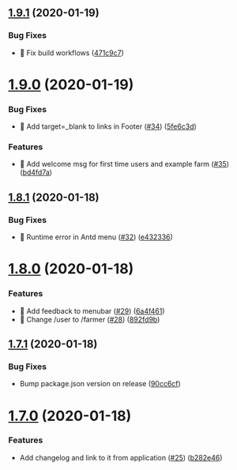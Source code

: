 ## [1.9.1](https://github.com/martolini/sdv/compare/v1.9.0...v1.9.1) (2020-01-19)


### Bug Fixes

* 🐛 Fix build workflows ([471c9c7](https://github.com/martolini/sdv/commit/471c9c7c861660d486e51fd562030f72fd8f42b1))

# [1.9.0](https://github.com/martolini/sdv/compare/v1.8.1...v1.9.0) (2020-01-19)


### Bug Fixes

* 🐛 Add target=_blank to links in Footer ([#34](https://github.com/martolini/sdv/issues/34)) ([5fe6c3d](https://github.com/martolini/sdv/commit/5fe6c3de54b881dff1b065af22ac7b6c393f611b))


### Features

* 🎸 Add welcome msg for first time users and example farm ([#35](https://github.com/martolini/sdv/issues/35)) ([bd4fd7a](https://github.com/martolini/sdv/commit/bd4fd7ae99ec37006422a0fb2022eeb8c9622a04))

## [1.8.1](https://github.com/martolini/sdv/compare/v1.8.0...v1.8.1) (2020-01-18)


### Bug Fixes

* 🐛 Runtime error in Antd menu ([#32](https://github.com/martolini/sdv/issues/32)) ([e432336](https://github.com/martolini/sdv/commit/e432336b256ff18e0c548c5c2412865a60235cdb))

# [1.8.0](https://github.com/martolini/sdv/compare/v1.7.1...v1.8.0) (2020-01-18)


### Features

* 🎸 Add feedback to menubar ([#29](https://github.com/martolini/sdv/issues/29)) ([6a4f461](https://github.com/martolini/sdv/commit/6a4f461ec34b98525be13e01a8d00ccef7173cfe))
* 🎸 Change /user to /farmer ([#28](https://github.com/martolini/sdv/issues/28)) ([892fd9b](https://github.com/martolini/sdv/commit/892fd9b4e81387a0146889de56d12dfa826fc694))

## [1.7.1](https://github.com/martolini/sdv/compare/v1.7.0...v1.7.1) (2020-01-18)


### Bug Fixes

* Bump package.json version on release ([90cc6cf](https://github.com/martolini/sdv/commit/90cc6cfaff02936dd69cc91cffecc0cc3b84e167))

# [1.7.0](https://github.com/martolini/sdv/compare/v1.6.0...v1.7.0) (2020-01-18)


### Features

* Add changelog and link to it from application ([#25](https://github.com/martolini/sdv/issues/25)) ([b282e46](https://github.com/martolini/sdv/commit/b282e46126c8b5e26faa7d086f55e6de912fde34))

